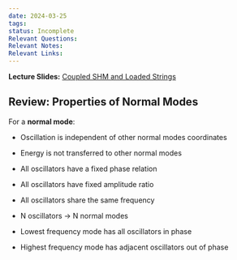 ```yaml
---
date: 2024-03-25
tags: 
status: Incomplete
Relevant Questions: 
Relevant Notes: 
Relevant Links:
---
```

**Lecture Slides:**
[Coupled SHM and Loaded Strings](Attachments/PHYS2010%20Week%205%20Coupled%20SHM%20and%20loaded%20strings.pdf)

## Review: Properties of Normal Modes

For a **normal mode**:
- Oscillation is independent of other normal modes coordinates
- Energy is not transferred to other normal modes
- All oscillators have a fixed phase relation
- All oscillators have fixed amplitude ratio
- All oscillators share the same frequency

- N oscillators $\rightarrow$ N normal modes
- Lowest frequency mode has all oscillators in phase
- Highest frequency mode has adjacent oscillators out of phase
